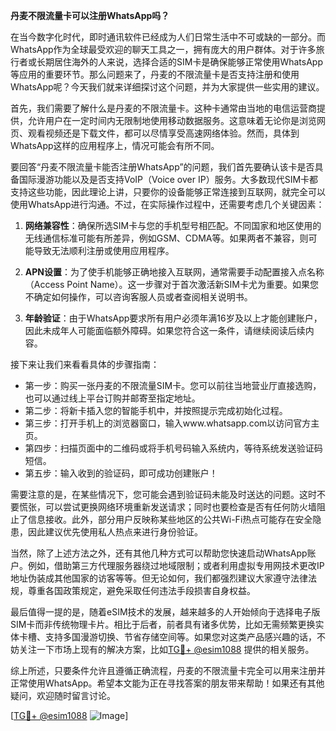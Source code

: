 **丹麦不限流量卡可以注册WhatsApp吗？**

在当今数字化时代，即时通讯软件已经成为人们日常生活中不可或缺的一部分。而WhatsApp作为全球最受欢迎的聊天工具之一，拥有庞大的用户群体。对于许多旅行者或长期居住海外的人来说，选择合适的SIM卡是确保能够正常使用WhatsApp等应用的重要环节。那么问题来了，丹麦的不限流量卡是否支持注册和使用WhatsApp呢？今天我们就来详细探讨这个问题，并为大家提供一些实用的建议。

首先，我们需要了解什么是丹麦的不限流量卡。这种卡通常由当地的电信运营商提供，允许用户在一定时间内无限制地使用移动数据服务。这意味着无论你是浏览网页、观看视频还是下载文件，都可以尽情享受高速网络体验。然而，具体到WhatsApp这样的应用程序上，情况可能会有所不同。

要回答“丹麦不限流量卡能否注册WhatsApp”的问题，我们首先要确认该卡是否具备国际漫游功能以及是否支持VoIP（Voice over IP）服务。大多数现代SIM卡都支持这些功能，因此理论上讲，只要你的设备能够正常连接到互联网，就完全可以使用WhatsApp进行沟通。不过，在实际操作过程中，还需要考虑几个关键因素：

1. **网络兼容性**：确保所选SIM卡与您的手机型号相匹配。不同国家和地区使用的无线通信标准可能有所差异，例如GSM、CDMA等。如果两者不兼容，则可能导致无法顺利注册或使用应用程序。
   
2. **APN设置**：为了使手机能够正确地接入互联网，通常需要手动配置接入点名称（Access Point Name）。这一步骤对于首次激活新SIM卡尤为重要。如果您不确定如何操作，可以咨询客服人员或者查阅相关说明书。
   
3. **年龄验证**：由于WhatsApp要求所有用户必须年满16岁及以上才能创建账户，因此未成年人可能面临额外障碍。如果您符合这一条件，请继续阅读后续内容。
   
接下来让我们来看看具体的步骤指南：
- 第一步：购买一张丹麦的不限流量SIM卡。您可以前往当地营业厅直接选购，也可以通过线上平台订购并邮寄至指定地址。
- 第二步：将新卡插入您的智能手机中，并按照提示完成初始化过程。
- 第三步：打开手机上的浏览器窗口，输入www.whatsapp.com以访问官方主页。
- 第四步：扫描页面中的二维码或将手机号码输入系统内，等待系统发送验证码短信。
- 第五步：输入收到的验证码，即可成功创建账户！

需要注意的是，在某些情况下，您可能会遇到验证码未能及时送达的问题。这时不要慌张，可以尝试更换网络环境重新发送请求；同时也要检查是否有任何防火墙阻止了信息接收。此外，部分用户反映称某些地区的公共Wi-Fi热点可能存在安全隐患，因此建议优先使用私人热点来进行身份验证。

当然，除了上述方法之外，还有其他几种方式可以帮助您快速启动WhatsApp账户。例如，借助第三方代理服务器绕过地域限制；或者利用虚拟专用网技术更改IP地址伪装成其他国家的访客等等。但无论如何，我们都强烈建议大家遵守法律法规，尊重各国政策规定，避免采取任何违法手段损害自身权益。

最后值得一提的是，随着eSIM技术的发展，越来越多的人开始倾向于选择电子版SIM卡而非传统物理卡片。相比于后者，前者具有诸多优势，比如无需频繁更换实体卡槽、支持多国漫游切换、节省存储空间等。如果您对这类产品感兴趣的话，不妨关注一下市场上现有的解决方案，比如[TG💪+ @esim1088](https://t.me/s/esim1088) 提供的相关服务。

综上所述，只要条件允许且遵循正确流程，丹麦的不限流量卡完全可以用来注册并正常使用WhatsApp。希望本文能为正在寻找答案的朋友带来帮助！如果还有其他疑问，欢迎随时留言讨论。

[[TG💪+ @esim1088](https://t.me/s/esim1088) ![Image](https://i.postimg.cc/4NQfJmqS/Snipaste-2025-05-13-00-14-12.png)]
